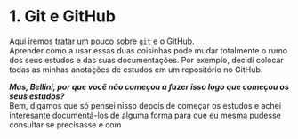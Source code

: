 # **1. Git e GitHub**
  Aqui iremos tratar um pouco sobre ```git``` e o GitHub.  
  Aprender como a usar essas duas coisinhas pode mudar totalmente o rumo dos seus estudos e das suas documentações. Por exemplo, decidi colocar todas as minhas anotações de estudos em um repositório no GitHub.  

  ***Mas, Bellini, por que você não começou a fazer isso logo que começou os seus estudos?***  
  Bem, digamos que só pensei nisso depois de começar os estudos e achei interesante documentá-los de alguma forma para que eu mesma pudesse consultar se precisasse e com